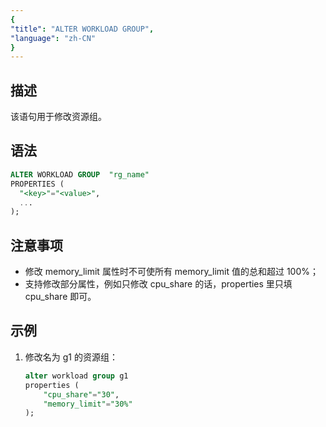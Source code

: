 ```yaml
---
{
"title": "ALTER WORKLOAD GROUP",
"language": "zh-CN"
}
---
```


<!-- 
Licensed to the Apache Software Foundation (ASF) under one
or more contributor license agreements.  See the NOTICE file
distributed with this work for additional information
regarding copyright ownership.  The ASF licenses this file
to you under the Apache License, Version 2.0 (the
"License"); you may not use this file except in compliance
with the License.  You may obtain a copy of the License at

  http://www.apache.org/licenses/LICENSE-2.0

Unless required by applicable law or agreed to in writing,
software distributed under the License is distributed on an
"AS IS" BASIS, WITHOUT WARRANTIES OR CONDITIONS OF ANY
KIND, either express or implied.  See the License for the
specific language governing permissions and limitations
under the License.
-->

## 描述

该语句用于修改资源组。

## 语法

```sql
ALTER WORKLOAD GROUP  "rg_name"
PROPERTIES (
  "<key>"="<value>", 
  ...
);
```

## 注意事项

- 修改 memory_limit 属性时不可使所有 memory_limit 值的总和超过 100%；
- 支持修改部分属性，例如只修改 cpu_share 的话，properties 里只填 cpu_share 即可。

## 示例

1. 修改名为 g1 的资源组：

    ```sql
    alter workload group g1
    properties (
        "cpu_share"="30",
        "memory_limit"="30%"
    );
    ```